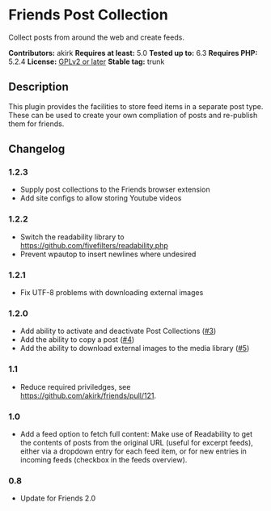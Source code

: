 # Friends Post Collection

Collect posts from around the web and create feeds.

**Contributors:** akirk
**Requires at least:** 5.0
**Tested up to:** 6.3
**Requires PHP:** 5.2.4
**License:** [GPLv2 or later](http://www.gnu.org/licenses/gpl-2.0.html)
**Stable tag:** trunk

## Description

This plugin provides the facilities to store feed items in a separate post type. These can be used to create your own compliation of posts and re-publish them for friends.

## Changelog

### 1.2.3
- Supply post collections to the Friends browser extension
- Add site configs to allow storing Youtube videos

### 1.2.2
- Switch the readability library to https://github.com/fivefilters/readability.php
- Prevent wpautop to insert newlines where undesired

### 1.2.1
- Fix UTF-8 problems with downloading external images

### 1.2.0
- Add ability to activate and deactivate Post Collections ([#3])
- Add the ability to copy a post ([#4])
- Add the ability to download external images to the media library ([#5])

### 1.1
- Reduce required priviledges, see https://github.com/akirk/friends/pull/121.

### 1.0
- Add a feed option to fetch full content: Make use of Readability to get the contents of posts from the original URL (useful for excerpt feeds), either via a dropdown entry for each feed item, or for new entries in incoming feeds (checkbox in the feeds overview).

### 0.8
- Update for Friends 2.0

[#5]: https://github.com/akirk/friends-post-collection/pull/5
[#4]: https://github.com/akirk/friends-post-collection/pull/4
[#3]: https://github.com/akirk/friends-post-collection/pull/3

